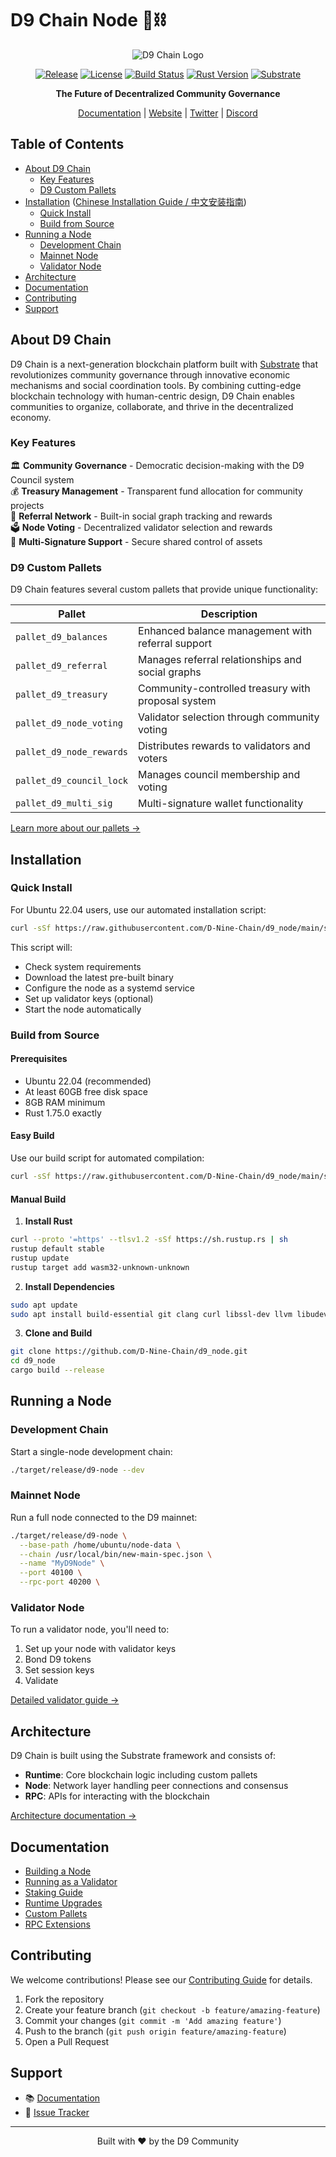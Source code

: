 # D9 Chain Node 🔗⛓️

<div align="center">

![D9 Chain Logo](https://d9network.com/images/header_logo.png)

[![Release](https://img.shields.io/github/v/release/D-Nine-Chain/d9_node)](https://github.com/D-Nine-Chain/d9_node/releases)
[![License](https://img.shields.io/badge/license-MIT-blue.svg)](LICENSE)
[![Build Status](https://github.com/D-Nine-Chain/d9_node/actions/workflows/build-and-release.yml/badge.svg)](https://github.com/D-Nine-Chain/d9_node/actions)
[![Rust Version](https://img.shields.io/badge/rust-1.75.0-orange.svg)](https://www.rust-lang.org/)
[![Substrate](https://img.shields.io/badge/substrate-polkadot--sdk-brightgreen)](https://substrate.io)

**The Future of Decentralized Community Governance**

[Documentation](./docs) | [Website](https://d9.network) | [Twitter](https://twitter.com/d9chain) | [Discord](https://discord.gg/d9chain)

</div>

## Table of Contents

- [About D9 Chain](#about-d9-chain)
  - [Key Features](#key-features)
  - [D9 Custom Pallets](#d9-custom-pallets)
- [Installation](#installation) ([Chinese Installation Guide / 中文安装指南](./docs/installation_zh.md))
  - [Quick Install](#quick-install)
  - [Build from Source](#build-from-source)
- [Running a Node](#running-a-node)
  - [Development Chain](#development-chain)
  - [Mainnet Node](#mainnet-node)
  - [Validator Node](#validator-node)
- [Architecture](#architecture)
- [Documentation](#documentation)
- [Contributing](#contributing)
- [Support](#support)

## About D9 Chain

D9 Chain is a next-generation blockchain platform built with [Substrate](https://substrate.io) that revolutionizes community governance through innovative economic mechanisms and social coordination tools. By combining cutting-edge blockchain technology with human-centric design, D9 Chain enables communities to organize, collaborate, and thrive in the decentralized economy.

### Key Features

🏛️ **Community Governance** - Democratic decision-making with the D9 Council system  
💰 **Treasury Management** - Transparent fund allocation for community projects  
🔗 **Referral Network** - Built-in social graph tracking and rewards  
🗳️ **Node Voting** - Decentralized validator selection and rewards  
🔐 **Multi-Signature Support** - Secure shared control of assets  


### D9 Custom Pallets

D9 Chain features several custom pallets that provide unique functionality:

| Pallet | Description |
|--------|-------------|
| `pallet_d9_balances` | Enhanced balance management with referral support |
| `pallet_d9_referral` | Manages referral relationships and social graphs |
| `pallet_d9_treasury` | Community-controlled treasury with proposal system |
| `pallet_d9_node_voting` | Validator selection through community voting |
| `pallet_d9_node_rewards` | Distributes rewards to validators and voters |
| `pallet_d9_council_lock` | Manages council membership and voting |
| `pallet_d9_multi_sig` | Multi-signature wallet functionality |

[Learn more about our pallets →](./docs/pallets)

## Installation

### Quick Install

For Ubuntu 22.04 users, use our automated installation script:

```bash
curl -sSf https://raw.githubusercontent.com/D-Nine-Chain/d9_node/main/scripts/install-d9-node.sh -o install-d9-node.sh && chmod +x install-d9-node.sh && ./install-d9-node.sh
```

This script will:
- Check system requirements
- Download the latest pre-built binary
- Configure the node as a systemd service
- Set up validator keys (optional)
- Start the node automatically

### Build from Source

#### Prerequisites

- Ubuntu 22.04 (recommended)
- At least 60GB free disk space
- 8GB RAM minimum
- Rust 1.75.0 exactly

#### Easy Build

Use our build script for automated compilation:

```bash
curl -sSf https://raw.githubusercontent.com/D-Nine-Chain/d9_node/main/scripts/build-node.sh | bash
```

#### Manual Build

1. **Install Rust**
```bash
curl --proto '=https' --tlsv1.2 -sSf https://sh.rustup.rs | sh
rustup default stable
rustup update
rustup target add wasm32-unknown-unknown
```

2. **Install Dependencies**
```bash
sudo apt update
sudo apt install build-essential git clang curl libssl-dev llvm libudev-dev make protobuf-compiler
```

3. **Clone and Build**
```bash
git clone https://github.com/D-Nine-Chain/d9_node.git
cd d9_node
cargo build --release
```

## Running a Node

### Development Chain

Start a single-node development chain:

```bash
./target/release/d9-node --dev
```

### Mainnet Node

Run a full node connected to the D9 mainnet:

```bash
./target/release/d9-node \
  --base-path /home/ubuntu/node-data \
  --chain /usr/local/bin/new-main-spec.json \
  --name "MyD9Node" \
  --port 40100 \
  --rpc-port 40200 \
```

### Validator Node

To run a validator node, you'll need to:

1. Set up your node with validator keys
2. Bond D9 tokens
3. Set session keys
4. Validate

[Detailed validator guide →](./docs/running-as-a-validator.md)

## Architecture

D9 Chain is built using the Substrate framework and consists of:

- **Runtime**: Core blockchain logic including custom pallets
- **Node**: Network layer handling peer connections and consensus
- **RPC**: APIs for interacting with the blockchain

[Architecture documentation →](./docs/architecture)

## Documentation

- [Building a Node](./docs/building-a-node.md)
- [Running as a Validator](./docs/running-as-a-validator.md)
- [Staking Guide](./docs/staking.md)
- [Runtime Upgrades](./docs/runtime-upgrade.md)
- [Custom Pallets](./docs/pallets)
- [RPC Extensions](./docs/extending_rpc.md)

## Contributing

We welcome contributions! Please see our [Contributing Guide](CONTRIBUTING.md) for details.

1. Fork the repository
2. Create your feature branch (`git checkout -b feature/amazing-feature`)
3. Commit your changes (`git commit -m 'Add amazing feature'`)
4. Push to the branch (`git push origin feature/amazing-feature`)
5. Open a Pull Request

## Support


- 📚 [Documentation](./docs)
- 🐛 [Issue Tracker](https://github.com/D-Nine-Chain/d9_node/issues)

---

<div align="center">
Built with ❤️ by the D9 Community
</div>